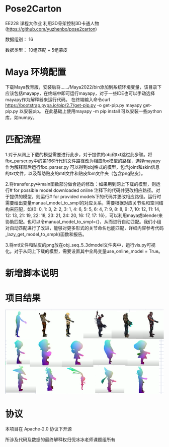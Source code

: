 # Pose2Carton 

EE228 课程大作业 利用3D骨架控制3D卡通人物 (https://github.com/yuzhenbo/pose2carton) 

数据组别： 16

数据类型： 10组匹配 + 5组蒙皮


# Maya 环境配置

下载Maya教育版，安装后将……/Maya2022/bin添加到系统环境变量，该目录下应该包括mayapy，在终端中即可运行mayapy，对于一些IDE也可以手动选择mayapy作为解释器来运行代码。
在终端输入命令curl https://bootstrap.pypa.io/pip/2.7/get-pip.py -o get-pip.py mayapy get-pip.py 以安装pip。
在此基础上使用mayapy -m pip install 可以安装一些python库，如numpy。



# 匹配流程

1.对于从网上下载的模型需要进行此步，对于提供的obj和txt跳过此步骤。将fbx_parser.py中的第166行代码文件路径改为相应fbx模型的路径，选择mayapy作为解释器后运行fbx_parser.py
可以得到obj格式的模型，包含joint和skin信息的txt文件，以及帮助贴皮的mtl文件和贴皮fbm文件夹（包含png贴皮）。

2.将transfer.py中main函数部分做合适的修改：如果用到网上下载的模型，则运行# for possible model downloaded online 注释下的代码并更改相应路径。对于提供的模型，则运行# for provided models下的代码并更改相应路径。运行时需要给出变量manual_model_to_smpl的对应关系，需要根据对应关节名和空间结构来匹配，如{0: 0, 1: 3, 2: 2, 3: 1, 4: 6, 5: 5, 6: 4, 7: 9, 8: 8, 9: 7, 10: 12, 11: 14, 12: 13, 21: 19, 22: 18, 23: 21, 24: 20, 16: 17, 17: 16}，可以利用maya或blender来协助匹配。也可以令manual_model_to_smpl={}，从而进行自动匹配。我们小组对自动匹配进行了改进，能够对更多形式的关节命名也能匹配，详细内容参考代码_lazy_get_model_to_smpl()函数和报告。

3.将mtl文件和贴皮的png放在obj_seq_5_3dmodel文件夹中，运行vis.py可视化。对于从网上下载的模型，需要设置其中全局变量use_online_model = True。

# 新增脚本说明


# 项目结果


![image](img/pos.png)


# 协议 
本项目在 Apache-2.0 协议下开源

所涉及代码及数据的最终解释权归倪冰冰老师课题组所有
